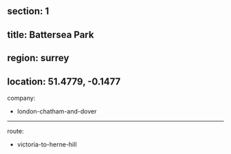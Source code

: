section: 1
----
title: Battersea Park
----
region: surrey
----
location: 51.4779, -0.1477
----
company:
- london-chatham-and-dover
----
route:
- victoria-to-herne-hill
